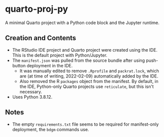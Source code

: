 # quarto-proj-py

A minimal Quarto project with a Python code block and the Jupyter runtime.

## Creation and Contents

- The RStudio IDE project and Quarto project were created using the IDE. This is the default project with Python/Jupyter.
- The `manifest.json` was pulled from the source bundle after using push-button deployment in the IDE.
  - It was manually edited to remove `.Rprofile` and `packrat.lock`, which are (at time of writing, 2022-02-09) automatically added by the IDE.
  - Also removed the R `packages` object from the manifest. By default, in the IDE, Python-only Quarto projects use `reticulate`, but this isn't necessary.
- Uses Python 3.8.12.

## Notes

- The empty `requirements.txt` file seems to be required for manifest-only deployment, the `bdgm` commands use.
